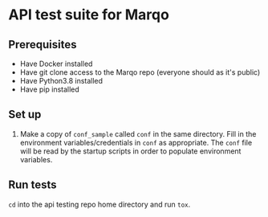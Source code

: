# API test suite for Marqo

## Prerequisites
- Have Docker installed
- Have git clone access to the Marqo repo (everyone should as it's public)
- Have Python3.8 installed
- Have pip installed 

## Set up

1. Make a copy of `conf_sample` called `conf` in the same directory. 
Fill in the environment variables/credentials in `conf` as appropriate. 
The `conf` file will be read by the startup scripts in order to populate environment variables.

## Run tests
 `cd` into the api testing repo home directory and run `tox`.